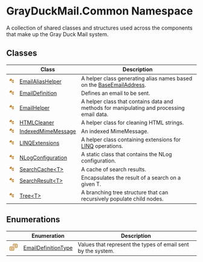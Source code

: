 GrayDuckMail.Common Namespace
=============================
A collection of shared classes and structures used across the components that make up the Gray Duck Mail system.


Classes
-------

|                 | Class                    | Description                                                                               |
| --------------- | ------------------------ | ----------------------------------------------------------------------------------------- |
| ![Public class] | [EmailAliasHelper][1]    | A helper class generating alias names based on the [BaseEmailAddress][2].                 |
| ![Public class] | [EmailDefinition][3]     | Defines an email to be sent.                                                              |
| ![Public class] | [EmailHelper][4]         | A helper class that contains data and methods for manipulating and processing email data. |
| ![Public class] | [HTMLCleaner][5]         | A helper class for cleaning HTML strings.                                                 |
| ![Public class] | [IndexedMimeMessage][6]  | An indexed MimeMessage.                                                                   |
| ![Public class] | [LINQExtensions][7]      | A helper class containing extensions for [LINQ][8] operations.                            |
| ![Public class] | [NLogConfiguration][9]   | A static class that contains the NLog configuration.                                      |
| ![Public class] | [SearchCache&lt;T>][10]  | A cache of search results.                                                                |
| ![Public class] | [SearchResult&lt;T>][11] | Encapsulates the result of a search on a given T.                                         |
| ![Public class] | [Tree&lt;T>][12]         | A branching tree structure that can recursively populate child nodes.                     |


Enumerations
------------

|                       | Enumeration               | Description                                                  |
| --------------------- | ------------------------- | ------------------------------------------------------------ |
| ![Public enumeration] | [EmailDefinitionType][13] | Values that represent the types of email sent by the system. |

[1]: EmailAliasHelper/README.md
[2]: ../GrayDuckMail.Common.Database/DiscussionList/BaseEmailAddress.md
[3]: EmailDefinition/README.md
[4]: EmailHelper/README.md
[5]: HTMLCleaner/README.md
[6]: IndexedMimeMessage/README.md
[7]: LINQExtensions/README.md
[8]: https://docs.microsoft.com/en-us/dotnet/csharp/programming-guide/concepts/linq/
[9]: NLogConfiguration/README.md
[10]: SearchCache_1/README.md
[11]: SearchResult_1/README.md
[12]: Tree_1/README.md
[13]: EmailDefinitionType/README.md
[Public class]: ../icons/pubclass.svg "Public class"
[Public enumeration]: ../icons/pubenumeration.svg "Public enumeration"